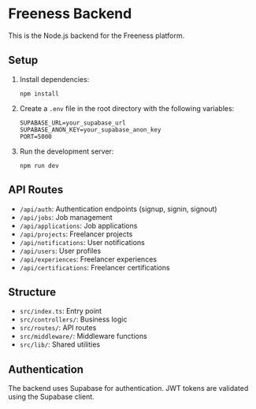 
# Freeness Backend

This is the Node.js backend for the Freeness platform.

## Setup

1. Install dependencies:
   ```
   npm install
   ```

2. Create a `.env` file in the root directory with the following variables:
   ```
   SUPABASE_URL=your_supabase_url
   SUPABASE_ANON_KEY=your_supabase_anon_key
   PORT=5000
   ```

3. Run the development server:
   ```
   npm run dev
   ```

## API Routes

- `/api/auth`: Authentication endpoints (signup, signin, signout)
- `/api/jobs`: Job management
- `/api/applications`: Job applications
- `/api/projects`: Freelancer projects
- `/api/notifications`: User notifications
- `/api/users`: User profiles
- `/api/experiences`: Freelancer experiences
- `/api/certifications`: Freelancer certifications

## Structure

- `src/index.ts`: Entry point
- `src/controllers/`: Business logic
- `src/routes/`: API routes
- `src/middleware/`: Middleware functions
- `src/lib/`: Shared utilities

## Authentication

The backend uses Supabase for authentication. JWT tokens are validated using the Supabase client.

